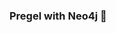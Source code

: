 ### Pregel with Neo4j 🚀



































































































































 










































































































































































































































































































